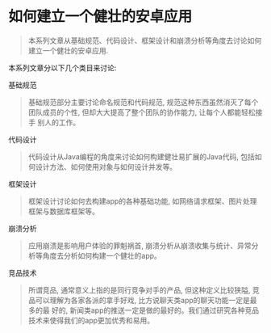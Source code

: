 # 如何建立一个健壮的安卓应用

>本系列文章从基础规范、代码设计、框架设计和崩溃分析等角度去讨论如何建立一个健壮的安卓应用.

本系列文章分以下几个类目来讨论:

基础规范

>基础规范部分主要讨论命名规范和代码规范, 规范这种东西虽然消灭了每个团队成员的个性, 但却大大提高了整个团队的协作能力, 让每个人都能轻松接手
别人的工作。

代码设计

>代码设计从Java编程的角度来讨论如何构建健壮易扩展的Java代码, 包括如何设计方法、如何使用对象与如何设计并发等。

框架设计

>框架设计讨论如何去构建app的各种基础功能, 如网络请求框架、图片处理框架与数据库框架等。

崩溃分析

>应用崩溃是影响用户体验的罪魁祸首, 崩溃分析从崩溃收集与统计、异常分析等角度去分析如何构建一个健壮的app。

竞品技术

>所谓竞品, 通常意义上指的是同行竞争对手的产品, 但这种定义比较狭隘, 竞品可以理解为各家各派的拿手好戏, 比方说聊天类app的聊天功能一定是最多的最
好的, 新闻类app的推送一定是做的最好的。我们通过研究各种竞品技术来使得我们的app更加优秀和易用。
